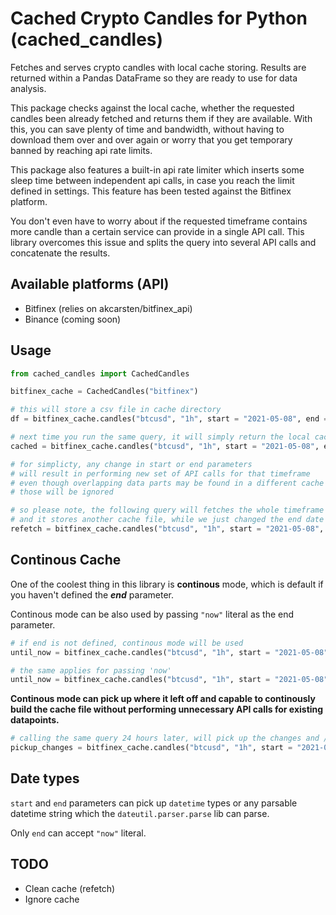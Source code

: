 # Cached Crypto Candles for Python (cached_candles)
Fetches and serves crypto candles with local cache storing. Results are returned within a Pandas DataFrame so they are ready to use for data analysis.

This package checks against the local cache, whether the requested candles been already fetched and returns them if they are available. With this, you can save plenty of time and bandwidth, without having to download them over and over again or worry that you get temporary banned by reaching api rate limits.

This package also features a built-in api rate limiter which inserts some sleep time between independent api calls, in case you reach the limit defined in settings. This feature has been tested against the Bitfinex platform.

You don't even have to worry about if the requested timeframe contains more candle than a certain service can provide in a single API call. This library overcomes this issue and splits the query into several API calls and concatenate the results.

## Available platforms (API)
- Bitfinex (relies on akcarsten/bitfinex_api)
- Binance (coming soon)

## Usage
```python
from cached_candles import CachedCandles

bitfinex_cache = CachedCandles("bitfinex")

# this will store a csv file in cache directory 
df = bitfinex_cache.candles("btcusd", "1h", start = "2021-05-08", end = "2021-05-15")

# next time you run the same query, it will simply return the local cache result
cached = bitfinex_cache.candles("btcusd", "1h", start = "2021-05-08", end = "2021-05-15")

# for simplicty, any change in start or end parameters 
# will result in performing new set of API calls for that timeframe
# even though overlapping data parts may be found in a different cache files
# those will be ignored

# so please note, the following query will fetches the whole timeframe again
# and it stores another cache file, while we just changed the end date to one day later
refetch = bitfinex_cache.candles("btcusd", "1h", start = "2021-05-08", end = "2021-05-16")
```

## Continous Cache
One of the coolest thing in this library is **continous** mode, which is default if you haven't defined the ***end*** parameter.

Continous mode can be also used by passing `"now"` literal as the end parameter.
```python
# if end is not defined, continous mode will be used
until_now = bitfinex_cache.candles("btcusd", "1h", start = "2021-05-08")

# the same applies for passing 'now'
until_now = bitfinex_cache.candles("btcusd", "1h", start = "2021-05-08", end = "now")
```

**Continous mode can pick up where it left off and capable to continously build the cache file without performing unnecessary API calls for existing datapoints.**

```python
# calling the same query 24 hours later, will pick up the changes and / or any new candles only
pickup_changes = bitfinex_cache.candles("btcusd", "1h", start = "2021-05-08", end = "now")
```

## Date types
`start` and `end` parameters can pick up `datetime` types or any parsable datetime string which the `dateutil.parser.parse` lib can parse.

Only `end` can accept `"now"` literal.

## TODO
- Clean cache (refetch)
- Ignore cache